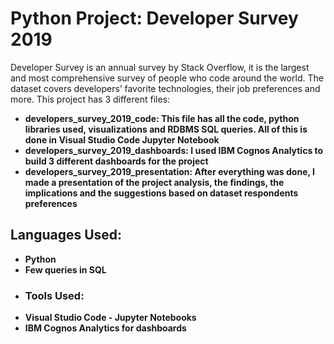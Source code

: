# Python Project: Developer Survey 2019
Developer Survey is an annual survey by Stack Overflow, it is the largest and most comprehensive survey of people who code around the world.
The dataset covers developers’ favorite technologies, their job preferences and more. 
This project has 3 different files: 
 + **developers_survey_2019_code: This file has all the code, python libraries used, visualizations and RDBMS SQL queries. All of this is done in Visual Studio Code Jupyter Notebook**
 + **developers_survey_2019_dashboards: I used  IBM Cognos Analytics to build 3 different dashboards for the project** 
 + **developers_survey_2019_presentation: After everything was done, I made a presentation of the project analysis, the findings, the implications and the suggestions based on dataset respondents preferences**
 
## Languages Used: 

 + **Python**
 + **Few queries in SQL**
 + ### Tools Used:
 + **Visual Studio Code - Jupyter Notebooks**
 + **IBM Cognos Analytics for dashboards**

